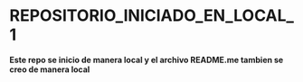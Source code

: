 # REPOSITORIO_INICIADO_EN_LOCAL_1

**Este repo se inicio de manera local y el archivo README.me tambien se creo de manera local**